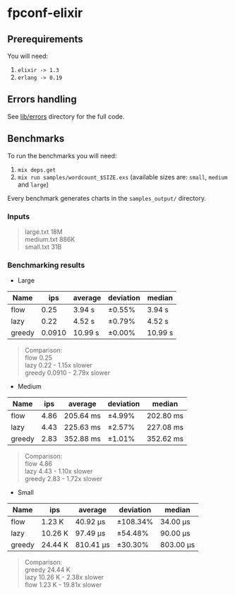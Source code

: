 # fpconf-elixir

## Prerequirements

You will need:

1. `elixir -> 1.3`
2. `erlang -> 0.19` 

## Errors handling

See [lib/errors](https://github.com/sobolevn/fpconf_elixir/tree/master/lib/errors) directory
 for the full code. 


## Benchmarks

To run the benchmarks you will need:

1. `mix deps.get`
2. `mix run samples/wordcount_$SIZE.exs` (available sizes are: `small`, `medium` and `large`)

Every benchmark generates charts in the `samples_output/` directory.

### Inputs

> large.txt   18M  
> medium.txt   886K  
> small.txt    31B

### Benchmarking results

- Large

| Name | ips  | average | deviation | median |
|------|------|---------|-----------|--------|
|flow  |0.25  |3.94 s   |±0.55%     |3.94 s  |
|lazy  |0.22  |4.52 s   |±0.79%     |4.52 s  |
|greedy|0.0910|10.99 s  |±0.00%     |10.99 s |

> Comparison:  
> flow            0.25  
> lazy            0.22 - 1.15x slower  
> greedy        0.0910 - 2.79x slower

- Medium

| Name | ips  | average | deviation | median  |
|------|------|---------|-----------|---------|
|flow  |4.86  |205.64 ms|±4.99%     |202.80 ms|
|lazy  |4.43  |225.63 ms|±2.57%     |227.08 ms|
|greedy|2.83  |352.88 ms|±1.01%     |352.62 ms|

> Comparison:  
> flow            4.86  
> lazy            4.43 - 1.10x slower  
> greedy          2.83 - 1.72x slower

- Small

| Name | ips   | average | deviation | median  |
|------|-------|---------|-----------|---------|
|flow  |1.23 K |40.92 μs |±108.34%   |34.00 μs |
|lazy  |10.26 K|97.49 μs |±54.48%    |90.00 μs |
|greedy|24.44 K|810.41 μs|±30.30%    |803.00 μs|

> Comparison:  
> greedy       24.44 K  
> lazy         10.26 K - 2.38x slower  
> flow          1.23 K - 19.81x slower
